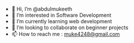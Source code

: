 - 👋 Hi, I’m @abdulmukeeth
- 👀 I’m interested in Software Development
- 🌱 I’m currently learning web development
- 💞️ I’m looking to collaborate on beginner projects
- 📫 How to reach me : muke4248@gmail.com

<!---
abdulmukeeth/abdulmukeeth is a ✨ special ✨ repository because its `README.md` (this file) appears on your GitHub profile.
You can click the Preview link to take a look at your changes.
--->
